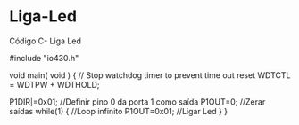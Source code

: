 # Liga-Led
Código C- Liga Led

#include "io430.h"

void main( void )
{
  // Stop watchdog timer to prevent time out reset
  WDTCTL = WDTPW + WDTHOLD;

  P1DIR|=0x01;      //Definir pino 0 da porta 1 como saída
  P1OUT=0;          //Zerar saídas
  while(1) {        //Loop infinito
  P1OUT=0x01;       //Ligar Led
  }
}
